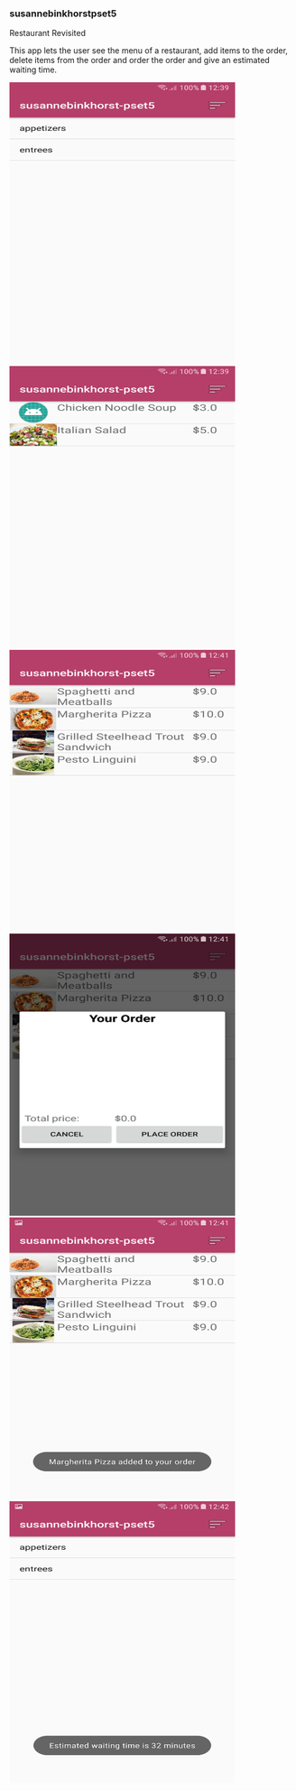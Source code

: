 ### susannebinkhorstpset5

Restaurant Revisited

This app lets the user see the menu of a restaurant, add items to the order, delete items from the order and order the order and give an 
estimated waiting time.

<img src="doc/Screenshot_20171201-123902.png" alt="screenshot" width="400" height="500"/>
<img src="doc/Screenshot_20171201-123910.png" alt="screenshot" width="400" height="500"/>
<img src="doc/Screenshot_20171201-124142.png" alt="screenshot" width="400" height="500"/>
<img src="doc/Screenshot_20171201-124150.png" alt="screenshot" width="400" height="500"/>
<img src="doc/Screenshot_20171201-124155.png" alt="screenshot" width="400" height="500"/>
<img src="doc/Screenshot_20171201-124206.png" alt="screenshot" width="400" height="500"/>

